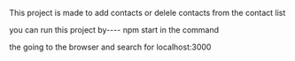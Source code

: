 This project is made to add contacts or delele contacts from the contact list

you can run this project by----
npm start
in the command

the going to the browser and search for localhost:3000

